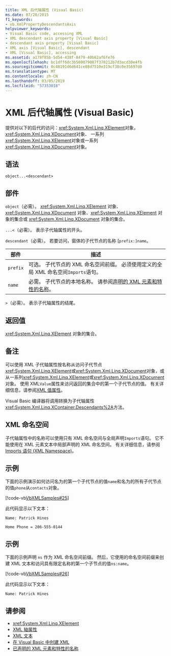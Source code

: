 ```yaml
---
title: XML 后代轴属性 (Visual Basic)
ms.date: 07/20/2015
f1_keywords:
- vb.XmlPropertyDescendantsAxis
helpviewer_keywords:
- Visual Basic code, accessing XML
- XML descendant axis property [Visual Basic]
- descendant axis property [Visual Basic]
- XML axis [Visual Basic], descendant
- XML [Visual Basic], accessing
ms.assetid: a178f85b-5d54-438f-8479-40b62af6fe76
ms.openlocfilehash: bc1dff6dc3b580079087f370212b7d3acd30e4fb
ms.sourcegitcommit: 0c48191d6d641ce88d7510e319cf38c0e35697d0
ms.translationtype: MT
ms.contentlocale: zh-CN
ms.lasthandoff: 03/05/2019
ms.locfileid: "57353018"
---
```

# <a name="xml-descendant-axis-property-visual-basic"></a>XML 后代轴属性 (Visual Basic)

提供对以下的后代的访问：<xref:System.Xml.Linq.XElement>对象，<xref:System.Xml.Linq.XDocument>对象、 一系列<xref:System.Xml.Linq.XElement>对象或一系列<xref:System.Xml.Linq.XDocument>对象。

## <a name="syntax"></a>语法

```
object...<descendant>
```

## <a name="parts"></a>部件

`object`（必需）。 
  <xref:System.Xml.Linq.XElement> 对象、<xref:System.Xml.Linq.XDocument> 对象、<xref:System.Xml.Linq.XElement> 对象的集合或 <xref:System.Xml.Linq.XDocument> 对象的集合。

`...<`（必需）。 表示子代轴属性的开头。

`descendant`（必需）。 若要访问，窗体的子代节点的名称 [`prefix:]name`。

|部件|描述|
|----------|-----------------|
|`prefix`|可选。 子代节点的 XML 命名空间前缀。 必须使用定义的全局 XML 命名空间`Imports`语句。|
|`name`|必需。 子代节点的本地名称。 请参阅[声明的 XML 元素和特性的名称](../../../visual-basic/programming-guide/language-features/xml/names-of-declared-xml-elements-and-attributes.md)。|

`>`（必需）。 表示子代轴属性的结尾。

## <a name="return-value"></a>返回值

<xref:System.Xml.Linq.XElement> 对象的集合。

## <a name="remarks"></a>备注

可以使用 XML 子代轴属性按名称从访问子代节点<xref:System.Xml.Linq.XElement>或<xref:System.Xml.Linq.XDocument>对象，或从一系列<xref:System.Xml.Linq.XElement>或<xref:System.Xml.Linq.XDocument>对象。 使用 XML`Value`属性来访问返回的集合中的第一个子代节点的值。 有关详细信息，请参阅[XML 值属性](../../../visual-basic/language-reference/xml-axis/xml-value-property.md)。

Visual Basic 编译器将调用转换为子代轴属性<xref:System.Xml.Linq.XContainer.Descendants%2A>方法。

## <a name="xml-namespaces"></a>XML 命名空间

子代轴属性中的名称可以使用只有 XML 命名空间与全局声明`Imports`语句。 它不能使用在 XML 元素文本中局部声明的 XML 命名空间。 有关详细信息，请参阅[Imports 语句 (XML Namespace)](../../../visual-basic/language-reference/statements/imports-statement-xml-namespace.md)。

## <a name="example"></a>示例

下面的示例演示如何访问名为的第一个子代节点的值`name`和名为的所有子代节点的值`phone`从`contacts`对象。

[!code-vb[VbXMLSamples#25](~/samples/snippets/visualbasic/VS_Snippets_VBCSharp/VbXMLSamples/VB/XMLSamples11.vb#25)]

此代码显示以下文本：

`Name: Patrick Hines`

`Home Phone = 206-555-0144`

## <a name="example"></a>示例

下面的示例声明 `ns` 作为 XML 命名空间前缀。 然后，它使用的命名空间前缀来创建 XML 文本和访问具有限定名称的第一个子节点的值`ns:name`。

[!code-vb[VbXMLSamples#26](~/samples/snippets/visualbasic/VS_Snippets_VBCSharp/VbXMLSamples/VB/XMLSamples12.vb#26)]

此代码显示以下文本：

`Name: Patrick Hines`

## <a name="see-also"></a>请参阅

- <xref:System.Xml.Linq.XElement>
- [XML 轴属性](../../../visual-basic/language-reference/xml-axis/index.md)
- [XML 文本](../../../visual-basic/language-reference/xml-literals/index.md)
- [在 Visual Basic 中创建 XML](../../../visual-basic/programming-guide/language-features/xml/creating-xml.md)
- [已声明的 XML 元素和特性的名称](../../../visual-basic/programming-guide/language-features/xml/names-of-declared-xml-elements-and-attributes.md)
